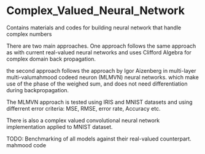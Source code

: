 # Complex_Valued_Neural_Network
Contains materials and codes for building neural network that handle complex numbers

There are two main approaches. One approach follows the same approach as with current real-valued neural networks 
and uses Clifford Algebra for complex domain back propagation.

the second approach follows the approach by Igor Aizenberg in multi-layer multi-valumahmood codeed neuron (MLMVN) neural networks.
which make use of the phase of the weighed sum, and does not need differentiation during backpropagation.

The MLMVN approach is tested using IRIS and MNIST datasets and using differrent error criteria: MSE, RMSE, error rate, Accuracy etc.

There is also a complex valued convolutional neural network implementation applied to MNIST dataset.

TODO: Benchmarking of all models against their real-valued counterpart.
mahmood code
